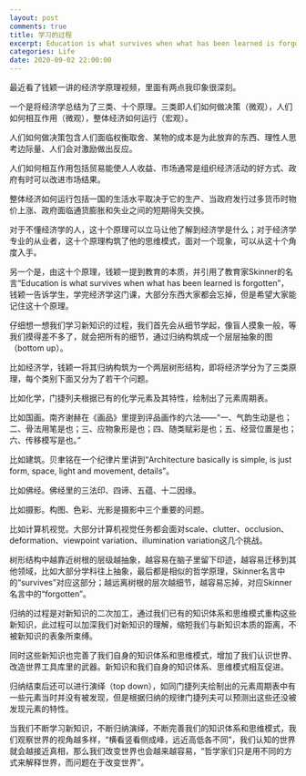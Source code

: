 ```yaml
---
layout: post
comments: true
title: 学习的过程
excerpt: Education is what survives when what has been learned is forgotten
categories: Life
date: 2020-09-02 22:00:00
---
```


最近看了钱颖一讲的经济学原理视频，里面有两点我印象很深刻。

一个是将经济学总结为了三类、十个原理。三类即人们如何做决策（微观），人们如何相互作用（微观），整体经济如何运行（宏观）。

人们如何做决策包含人们面临权衡取舍、某物的成本是为此放弃的东西、理性人思考边际量、人们会对激励做出反应。

人们如何相互作用包括贸易能使人人收益、市场通常是组织经济活动的好方式、政府有时可以改进市场结果。

整体经济如何运行包括一国的生活水平取决于它的生产、当政府发行过多货币时物价上涨、政府面临通货膨胀和失业之间的短期得失交换。

对于不懂经济学的人，这十个原理可以立马让他了解到经济学是什么；对于经济学专业的从业者，这十个原理构筑了他的思维模式，面对一个现象，可以从这十个角度入手。

另一个是，由这十个原理，钱颖一提到教育的本质，并引用了教育家Skinner的名言“Education is what survives when what has been learned is forgotten”，钱颖一告诉学生，学完经济学这门课，大部分东西大家都会忘掉，但是希望大家能记住这十个原理。

仔细想一想我们学习新知识的过程，我们首先会从细节学起，像盲人摸象一般，等我们摸得差不多了，就会把所有的细节，通过归纳构筑成一个层层抽象的图（bottom up）。

比如经济学，钱颖一将其归纳构筑为一个两层树形结构，即将经济学分为了三类原理，每个类别下面又分为了若干个问题。

比如化学，门捷列夫根据已有的化学元素及其特性，绘制出了元素周期表。

比如国画。南齐谢赫在《画品》里提到评品画作的六法——“一、气韵生动是也；二、骨法用笔是也；三、应物象形是也；四、随类赋彩是也；五、经营位置是也；六、传移模写是也。”

比如建筑。贝聿铭在一个纪律片里讲到“Architecture basically is simple, is just form, space, light and movement, details”。

比如佛经。佛经里的三法印、四谛、五蕴、十二因缘。

比如摄影。构图、色彩、光影是摄影中三个重要的问题。

比如计算机视觉。大部分计算机视觉任务都会面对scale、clutter、occlusion、deformation、viewpoint variation、illumination variation这几个挑战。

树形结构中越靠近树根的层级越抽象，越容易在脑子里留下印迹，越容易迁移到其他领域，比如大部分学科往上抽象，最后都是相似的哲学原理，Skinner名言中的“survives”对应这部分；越远离树根的层次越细节，越容易忘掉，对应Skinner名言中的“forgotten”。

归纳的过程是对新知识的二次加工，通过我们已有的知识体系和思维模式重构这些新知识，此过程可以加深我们对新知识的理解，缩短我们与新知识本质的距离，不被新知识的表象所束缚。

同时这些新知识也完善了我们自身的知识体系和思维模式，增加了我们认识世界、改造世界工具库里的武器。新知识和我们自身的知识体系、思维模式相互促进。

归纳结束后还可以进行演绎（top down），如同门捷列夫绘制出的元素周期表中有一些元素当时并没有被发现，但是根据归纳的规律门捷列夫可以预测出这些还没被发现元素的特性。

当我们不断学习新知识，不断归纳演绎，不断完善我们的知识体系和思维模式，我们观察世界的视角越多样，“横看竖看侧成峰，远近高低各不同”，我们认知的世界就会越接近真相，那么我们改变世界也会越来越容易，“哲学家们只是用不同的方式来解释世界，而问题在于改变世界”。
